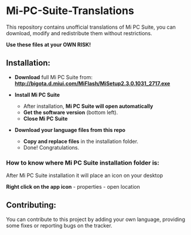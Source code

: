 # Mi-PC-Suite-Translations
This repository contains unofficial translations of Mi PC Suite, you can download, modify and redistribute them without restrictions.

**Use these files at your OWN RISK!**

## Installation:

- **Download** full Mi PC Suite from: **http://bigota.d.miui.com/MiFlash/MiSetup2.3.0.1031_2717.exe**

- **Install Mi PC Suite**
  - After installation, **Mi PC Suite will open automatically**
  - **Get the software version** (bottom left).
  - **Close Mi PC Suite**
- **Download your language files from this repo**
  - **Copy and replace files** in the installation folder.
  - Done! Congratulations.

### How to know where Mi PC Suite installation folder is:

After Mi PC Suite installation it will place an icon on your desktop

**Right click on the app icon** - properties - open location

## Contributing:
You can contribute to this project by adding your own language, providing some fixes or reporting bugs on the tracker.